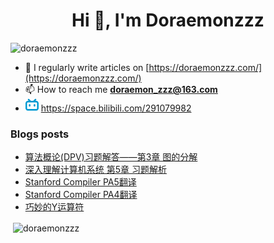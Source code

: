 <!--

### Hi there 👋

**Doraemonzzz/Doraemonzzz** is a ✨ _special_ ✨ repository because its `README.md` (this file) appears on your GitHub profile.

Here are some ideas to get you started:

- 🔭 I’m currently working on ...
- 🌱 I’m currently learning ...
- 👯 I’m looking to collaborate on ...
- 🤔 I’m looking for help with ...
- 💬 Ask me about ...
- 📫 How to reach me: ...
- 😄 Pronouns: ...
- ⚡ Fun fact: ...
-->



<h1 align="center">Hi 👋, I'm Doraemonzzz</h1>
<p align="left"> <img src="https://komarev.com/ghpvc/?username=doraemonzzz&label=Profile%20views&color=0e75b6&style=flat" alt="doraemonzzz" /> </p>

- 📝 I regularly write articles on [https://doraemonzzz.com/](https://doraemonzzz.com/)
- 📫 How to reach me **doraemon_zzz@163.com**
- ![](./bilibili.png) https://space.bilibili.com/291079982

### Blogs posts
<!-- BLOG-POST-LIST:START -->
- [算法概论(DPV)习题解答——第3章 图的分解](http://doraemonzzz.com/2021/06/06/2021-6-6-%E7%AE%97%E6%B3%95%E6%A6%82%E8%AE%BA(DPV)%E4%B9%A0%E9%A2%98%E8%A7%A3%E7%AD%94%E2%80%94%E2%80%94%E7%AC%AC3%E7%AB%A0-%E5%9B%BE%E7%9A%84%E5%88%86%E8%A7%A3/)
- [深入理解计算机系统 第5章 习题解析](http://doraemonzzz.com/2021/06/06/2021-6-6-%E6%B7%B1%E5%85%A5%E7%90%86%E8%A7%A3%E8%AE%A1%E7%AE%97%E6%9C%BA%E7%B3%BB%E7%BB%9F-%E7%AC%AC5%E7%AB%A0-%E4%B9%A0%E9%A2%98%E8%A7%A3%E6%9E%90/)
- [Stanford Compiler PA5翻译](http://doraemonzzz.com/2021/06/05/2021-6-5-Stanford-Compiler-PA5%E7%BF%BB%E8%AF%91/)
- [Stanford Compiler PA4翻译](http://doraemonzzz.com/2021/06/04/2021-6-4-Stanford-Compiler-PA4%E7%BF%BB%E8%AF%91/)
- [巧妙的Y运算符](http://doraemonzzz.com/2021/06/03/2021-6-3-%E5%B7%A7%E5%A6%99%E7%9A%84Y%E8%BF%90%E7%AE%97%E7%AC%A6/)
<!-- BLOG-POST-LIST:END -->

<p>&nbsp;<img align="center" src="https://github-readme-stats.vercel.app/api?username=doraemonzzz&show_icons=true&locale=en" alt="doraemonzzz" /></p>
